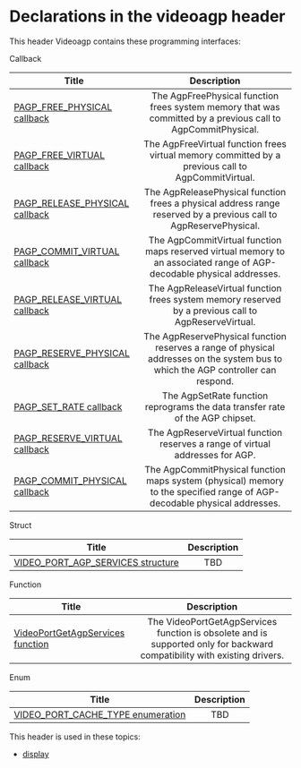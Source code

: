 # Declarations in the videoagp header
This header Videoagp contains these programming interfaces:

Callback

| Title        | Description    |
| ------------- |:-------------:|
| [PAGP_FREE_PHYSICAL callback](nc-videoagp-pagp-free-physical.md) | The AgpFreePhysical function frees system memory that was committed by a previous call to AgpCommitPhysical. |
| [PAGP_FREE_VIRTUAL callback](nc-videoagp-pagp-free-virtual.md) | The AgpFreeVirtual function frees virtual memory committed by a previous call to AgpCommitVirtual. |
| [PAGP_RELEASE_PHYSICAL callback](nc-videoagp-pagp-release-physical.md) | The AgpReleasePhysical function frees a physical address range reserved by a previous call to AgpReservePhysical. |
| [PAGP_COMMIT_VIRTUAL callback](nc-videoagp-pagp-commit-virtual.md) | The AgpCommitVirtual function maps reserved virtual memory to an associated range of AGP-decodable physical addresses. |
| [PAGP_RELEASE_VIRTUAL callback](nc-videoagp-pagp-release-virtual.md) | The AgpReleaseVirtual function frees system memory reserved by a previous call to AgpReserveVirtual. |
| [PAGP_RESERVE_PHYSICAL callback](nc-videoagp-pagp-reserve-physical.md) | The AgpReservePhysical function reserves a range of physical addresses on the system bus to which the AGP controller can respond. |
| [PAGP_SET_RATE callback](nc-videoagp-pagp-set-rate.md) | The AgpSetRate function reprograms the data transfer rate of the AGP chipset. |
| [PAGP_RESERVE_VIRTUAL callback](nc-videoagp-pagp-reserve-virtual.md) | The AgpReserveVirtual function reserves a range of virtual addresses for AGP. |
| [PAGP_COMMIT_PHYSICAL callback](nc-videoagp-pagp-commit-physical.md) | The AgpCommitPhysical function maps system (physical) memory to the specified range of AGP-decodable physical addresses. |
Struct

| Title        | Description    |
| ------------- |:-------------:|
| [VIDEO_PORT_AGP_SERVICES structure](ns-videoagp--video-port-agp-services.md) | TBD |
Function

| Title        | Description    |
| ------------- |:-------------:|
| [VideoPortGetAgpServices function](nf-videoagp-videoportgetagpservices.md) | The VideoPortGetAgpServices function is obsolete and is supported only for backward compatibility with existing drivers. |
Enum

| Title        | Description    |
| ------------- |:-------------:|
| [VIDEO_PORT_CACHE_TYPE enumeration](ne-videoagp-video-port-cache-type.md) | TBD |

This header is used in these topics:

- [display](..content/_display)
